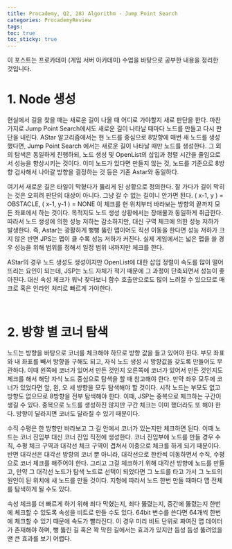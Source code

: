 ```yaml
---
title: Procademy, Q2, 28) Algorithm - Jump Point Search
categories: ProcademyReview
tags: 
toc: true
toc_sticky: true
---
```


이 포스트는 프로카데미 (게임 서버 아카데미) 수업을 바탕으로 공부한 내용을 정리한 것입니다. 

# **1. Node 생성**

현실에서 길을 찾을 때는 새로운 길이 나올 때 어디로 가야할지 새로 판단을 한다. 마찬가지로 Jump Point Search에서도 새로운 길이 나타날 때마다 노드를 만들고 다시 판단을 내린다. AStar 알고리즘에서는 현 노드를 중심으로 8방향에 매번 새 노드를 생성했다면, Jump Point Search 에서는 새로운 길이 나타날 때만 노드를 생성한다. 그 외의 탐색은 동일하게 진행하되, 노드 생성 및 OpenList의 삽입과 정렬 시간을 줄임으로서 성능을 향상시키는 것이다. 이미 노드가 있다면 만들지 않는 것, 노드를 기준으로 8방향 검사해서 나아갈 방향을 결정하는 것 등은 기존 Astar와 동일하다.

여기서 새로운 길은 타일이 막혔다가 뚫리게 된 상황으로 정의한다. 잘 가다가 길이 막히는 것은 오히려 판단의 대상이 아니다. 그냥 갈 수 없는 길이니 안가면 된다. ( x-1, y ) = OBSTACLE, ( x-1, y-1 ) = NONE 이 체크를 현 위치부터 바라보는 방향의 끝까지 모든 좌표에서 하는 것이다. 목적지도 노드 생성 상황에서는 장애물과 동일하게 취급한다. 따라서 노드 생성에 의한 성능 저하는 감소하지만, 대신 구역 체크에 의한 성능 저하가 발생한다. 즉, Astar는 광활하게 뻥뻥 뚫린 맵이어도 직선 이동을 한다면 성능 저하가 크지 않은 반면 JPS는 맵이 클 수록 성능 저하가 커진다. 실제 게임에서는 넓은 맵을 쓸 경우 성능을 위해 범위를 정해서 일정 범위 내까지만 체크를 한다. 

AStar의 경우 노드 생성도 생성이지만 OpenList에 대한 삽입 정렬이 속도를 많이 떨어뜨리는 요인이 되는데, JSP는 노드 자체가 적기 때문에 그 과정이 단축되면서 성능이 좋아진다. 대신 속성 체크가 워낙 잦다보니 함수 호출만으로도 많이 느려질 수 있으므로 매크로 혹은 인라인 처리로 빠르게 가야한다. 

<br/>

# **2. 방향 별 코너 탐색**

노드는 방향을 바탕으로 코너를 체크해야 하므로 방향 값을 들고 있어야 한다. 부모 좌표와 내 좌표를 빼서 방향을 구해도 되고, 자식 노드 생성 시 방향값을 갖도록 만들어도 무관하다. 이때 왼쪽에 코너가 있어서 만든 것인지 오른쪽에 코너가 있어서 만든 것인지도 체크를 해서 해당 자식 노드 중심으로 탐색을 할 때 참고해야 한다. 만약 좌우 모두에 코너가 있었다면 앞, 왼, 오 세 방향을 모두 탐색해야 할 것이다. 시작 노드는 부모도 없고 방향도 없으므로 8방향을 전부 탐색해야 한다. 이때, JSP는 중복으로 체크하는 구간이 생길 수 있다. 중복으로 노드를 생성하진 않지만 구간 체크는 이미 했더라도 또 해야 한다. 방향이 달라지면 코너도 달라질 수 있기 때문이다. 

수직 수평은 한 방향만 바라보고 그 길 안에서 코너가 있는지만 체크하면 된다. 이때 노드는 코너 진입부 대신 코너 진입 직전에 생성한다. 코너 진입부에 노드를 만들 경우 수직, 수평 체크 구역과 대각선 체크 구역이 겹쳐서 이중으로 체크를 하게 되기 때문이다. 반면 대각선은 대각선 방향의 코너 뿐 아니라, 대각선으로 한칸씩 이동하면서 수직, 수평으로 코너 체크를 해주어야 한다. 그리고 그걸 체크하기 위해 대각선 방향에 노드를 만들고, 만약 그 대각선 노드가 탐색 노드로 선택이 되었다면 그 노드를 타고 가서 그 노드의 원인이 된 위치에 새 노드를 만들 것이다. 지형에 따라서 노드 한번 만들 때마다 맵 전체를 탐색하게 될 수도 있다. 

속성 체크를 더 빠르게 하기 위해 죄다 막혔는지, 죄다 뚫렸는지, 중간에 뚫렸는지 한번에 체크할 수 있도록 속성을 비트로 만들 수도 있다. 64bit 변수를 쓴다면 64개씩 한번에 체크할 수 있기 때문에 속도가 빨라진다. 이 경우 미리 비트 단위로 짜여진 맵 데이터가 존재해야 하며, 뻥 뚫린 길 혹은 꽉 막힌 길에서는 효과가 있지만 듬성 듬성 뚫려있을 땐 큰 효과를 보기 어렵다. 

